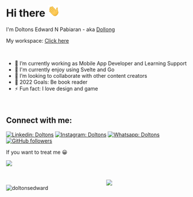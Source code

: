 # Hi there <img src="./icons/Hi.gif" height="32" /> 

I'm Doltons Edward N Pabiaran - aka <a href="https://github.com/doltonsedward">Dollong</a>

My workspace: <a href="https://github.com/orgs/dollong-workspace/">Click here</a> 

<br>

- 🔭 I’m currently working as Mobile App Developer and Learning Support
- 🌱 I'm currently enjoy using Svelte and Go
- 👯 I’m looking to collaborate with other content creators
- 🥅 2022 Goals: Be book reader
- ⚡ Fun fact: I love design and game

<br>

## Connect with me:
[![Linkedin: Doltons](https://img.shields.io/badge/-Doltons%20Edward-blue?style=flat&logo=Linkedin&logoColor=white&link=https://www.linkedin.com/in/doltons-edward-nicholas-p-1498a7208/)](https://www.linkedin.com/in/doltons-edward-nicholas-p/)
[![Instagram: Doltons](https://img.shields.io/badge/-dollonged-DD2A7D?style=flat&logo=Instagram&logoColor=white)](https://www.instagram.com/dollonged/)
[![Whatsapp: Doltons](https://img.shields.io/badge/-089619800459-25D366?style=flat&logo=Whatsapp&logoColor=white)](https://wa.me/+6289619800459)
[![GitHub followers](https://img.shields.io/github/followers/doltonsedward?label=Follow&style=social)](https://github.com/doltonsedward/)
<!-- ![Linkedin: Doltons](https://img.shields.io/badge/-ReactJs-61DAFB?logo=react&logoColor=white&link=)
 -->
<!-- ![Twitter Follow](https://img.shields.io/twitter/follow/fjr_notes?label=Follow) -->

<p>If you want to treat me 😀</p>
<a href="https://trakteer.id/dollonged"><img width="50px" src="https://cdn.trakteer.id/images/mix/trakteer-icon.png"></a>

<br>
<br>
<br>

<img align='right' src="https://media.giphy.com/media/QssGEmpkyEOhBCb7e1/giphy.gif?cid=ecf05e47c19133vx7wb7boyeeipf0op5lwjbvs9fk9i8fuqe&rid=giphy.gif&ct=s" width="230"> 
<p> <img src="https://github-readme-stats.vercel.app/api?username=doltonsedward&show_icons=true&theme=nord" alt="doltonsedward" />
